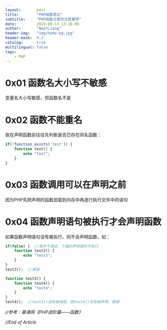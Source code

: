 ```yaml
---
layout:       post
title:        "PHP函数笔记"
subtitle:     "PHP函数方面的注意事项"
date:         2019-09-13 13:18:00
author:       "NeptLiang"
header-img:   "img/home-bg.jpg"
header-mask:  0.3
catalog:      true
multilingual: false
tags:
    - PHP
---
```

# 0x01 函数名大小写不敏感
变量名大小写敏感，但函数名不是

# 0x02 函数不能重名
故在声明函数前往往先判断是否已存在同名函数：
```php
if(!function_exists('test')) {
    function test() {
        echo "test";
    }
}
```

# 0x03 函数调用可以在声明之前
因为PHP先把声明的函数加载到内存中再逐行执行文件中的语句

# 0x04 函数声明语句被执行才会声明函数
如果函数声明语句没有被执行，则不会声明函数，如：
```php
if(false) {  //条件不满足，下面的声明语句不执行
    function test2() {
        echo "test2";
    }
}
test2();  //报错

function test3() {
    function test4() {
        echo "test4";
    }
}
test4();  //test3()没有被调用，故test4()没有被声明，报错
```
_//参考：慕课网《PHP进阶篇——函数》_

_//End of Article_
